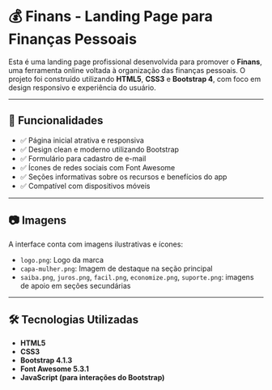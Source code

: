 # 💰 Finans - Landing Page para Finanças Pessoais

Esta é uma landing page profissional desenvolvida para promover o **Finans**, uma ferramenta online voltada à organização das finanças pessoais. O projeto foi construído utilizando **HTML5**, **CSS3** e **Bootstrap 4**, com foco em design responsivo e experiência do usuário.

---

## 🚀 Funcionalidades

- ✅ Página inicial atrativa e responsiva
- ✅ Design clean e moderno utilizando Bootstrap
- ✅ Formulário para cadastro de e-mail
- ✅ Ícones de redes sociais com Font Awesome
- ✅ Seções informativas sobre os recursos e benefícios do app
- ✅ Compatível com dispositivos móveis

---

## 📷 Imagens

A interface conta com imagens ilustrativas e ícones:
- `logo.png`: Logo da marca
- `capa-mulher.png`: Imagem de destaque na seção principal
- `saiba.png`, `juros.png`, `facil.png`, `economize.png`, `suporte.png`: imagens de apoio em seções secundárias

---

## 🛠️ Tecnologias Utilizadas

- **HTML5**
- **CSS3**
- **Bootstrap 4.1.3**
- **Font Awesome 5.3.1**
- **JavaScript (para interações do Bootstrap)**
